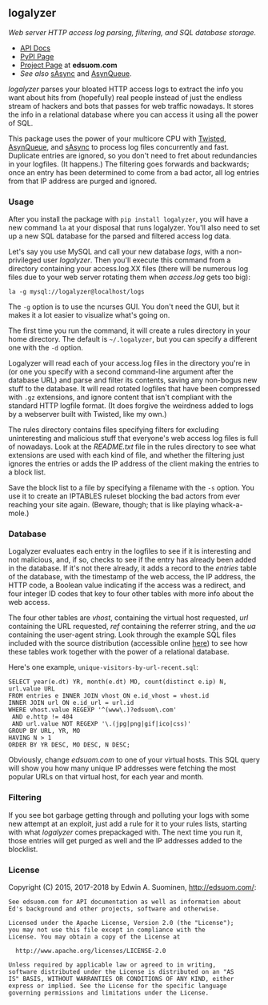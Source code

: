 ## logalyzer
*Web server HTTP access log parsing, filtering, and SQL database storage.*

* [API Docs](http://edsuom.com/logalyzer/logalyzer.html)
* [PyPI Page](https://pypi.python.org/pypi/logalyzer/)
* [Project Page](http://edsuom.com/logalyzer.html) at **edsuom.com**
* *See also* [sAsync](http://edsuom.com/sAsync.html) and [AsynQueue](http://edsuom.com/AsynQueue.html).

*logalyzer* parses your bloated HTTP access logs to extract the info
you want about hits from (hopefully) real people instead of just the
endless stream of hackers and bots that passes for web traffic
nowadays. It stores the info in a relational database where you can
access it using all the power of SQL.

This package uses the power of your multicore CPU with
[Twisted](https://twistedmatrix.com/trac/),
[AsynQueue](http://edsuom.com/AsynQueue.html), and
[sAsync](http://edsuom.com/sAsync.html) to process log files
concurrently and fast. Duplicate entries are ignored, so you don't
need to fret about redundancies in your logfiles. (It happens.)  The
filtering goes forwards and backwards; once an entry has been
determined to come from a bad actor, all log entries from that IP
address are purged and ignored.

### Usage

After you install the package with `pip install logalyzer`, you will
have a new command `la` at your disposal that runs logalyzer. You'll
also need to set up a new SQL database for the parsed and filtered
access log data.

Let's say you use MySQL and call your new database *logs*, with a
non-privileged user *logalyzer*. Then you'll execute this command from
a directory containing your access.log.XX files (there will be numerous
log files due to your web server rotating them when *access.log* gets
too big):

    la -g mysql://logalyzer@localhost/logs
    
The `-g` option is to use the ncurses GUI. You don't need the GUI, but
it makes it a lot easier to visualize what's going on.

The first time you run the command, it will create a rules directory
in your home directory. The default is `~/.logalyzer`, but you can
specify a different one with the `-d` option.

Logalyzer will read each of your access.log files in the directory
you're in (or one you specify with a second command-line argument
after the database URL) and parse and filter its contents, saving any
non-bogus new stuff to the database. It will read rotated logfiles
that have been compressed with `.gz` extensions, and ignore content
that isn't compliant with the standard HTTP logfile format. (It does
forgive the weirdness added to logs by a webserver built with Twisted,
like my own.)

The rules directory contains files specifying filters for excluding
uninteresting and malicious stuff that everyone's web access log files
is full of nowadays. Look at the *README.txt* file in the rules
directory to see what extensions are used with each kind of file, and
whether the filtering just ignores the entries or adds the IP address
of the client making the entries to a block list.

Save the block list to a file by specifying a filename with the `-s`
option. You use it to create an IPTABLES ruleset blocking the bad
actors from ever reaching your site again. (Beware, though; that is
like playing whack-a-mole.)


### Database

Logalyzer evaluates each entry in the logfiles to see if it is
interesting and not malicious, and, if so, checks to see if the entry
has already been added in the database. If it's not there already, it
adds a record to the *entries* table of the database, with the
timestamp of the web access, the IP address, the HTTP code, a Boolean
value indicating if the access was a redirect, and four integer ID
codes that key to four other tables with more info about the web
access.

The four other tables are *vhost*, containing the virtual host
requested, *url* containing the URL requested, *ref* containing the
referrer string, and the *ua* containing the user-agent string. Look
through the example SQL files included with the source distribution
(accessible online
[here](https://github.com/edsuom/logalyzer/tree/master/sql-examples))
to see how these tables work together with the power of a relational
database.

Here's one example, `unique-visitors-by-url-recent.sql`:

    SELECT year(e.dt) YR, month(e.dt) MO, count(distinct e.ip) N, url.value URL
    FROM entries e INNER JOIN vhost ON e.id_vhost = vhost.id
    INNER JOIN url ON e.id_url = url.id
    WHERE vhost.value REGEXP '^(www\.)?edsuom\.com'
     AND e.http != 404
     AND url.value NOT REGEXP '\.(jpg|png|gif|ico|css)'
    GROUP BY URL, YR, MO
    HAVING N > 1
    ORDER BY YR DESC, MO DESC, N DESC;

Obviously, change *edsuom.com* to one of your virtual hosts. This SQL
query will show you how many unique IP addresses were fetching the
most popular URLs on that virtual host, for each year and month.


### Filtering

If you see bot garbage getting through and polluting your logs with
some new attempt at an exploit, just add a rule for it to your rules
lists, starting with what *logalyzer* comes prepackaged with. The next
time you run it, those entries will get purged as well and the IP
addresses added to the blocklist.


### License

Copyright (C) 2015, 2017-2018 by Edwin A. Suominen,
<http://edsuom.com/>:

    See edsuom.com for API documentation as well as information about
    Ed's background and other projects, software and otherwise.
    
    Licensed under the Apache License, Version 2.0 (the "License");
    you may not use this file except in compliance with the
    License. You may obtain a copy of the License at
    
      http://www.apache.org/licenses/LICENSE-2.0
    
    Unless required by applicable law or agreed to in writing,
    software distributed under the License is distributed on an "AS
    IS" BASIS, WITHOUT WARRANTIES OR CONDITIONS OF ANY KIND, either
    express or implied. See the License for the specific language
    governing permissions and limitations under the License.
